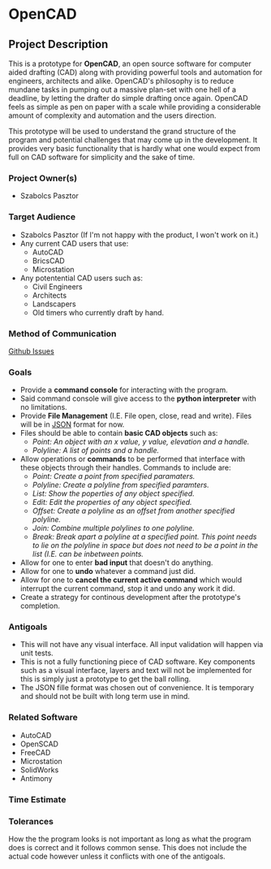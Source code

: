 # OpenCAD

## Project Description
This is a prototype for **OpenCAD**, an open source software for computer aided drafting (CAD) along with providing powerful tools and automation for engineers, architects and alike. OpenCAD's philosophy is to reduce mundane tasks in pumping out a massive plan-set with one hell of a deadline, by letting the drafter do simple drafting once again. OpenCAD feels as simple as pen on paper with a scale while providing a considerable amount of complexity and automation and the users direction.

This prototype will be used to understand the grand structure of the program and potential challenges that may come up in the development. It provides very basic functionality that is hardly what one would expect from full on CAD software for simplicity and the sake of time.

### Project Owner(s)
* Szabolcs Pasztor

### Target Audience
* Szabolcs Pasztor (If I'm not happy with the product, I won't work on it.)
* Any current CAD users that use:
    * AutoCAD
    * BricsCAD
    * Microstation
* Any potentential CAD users such as:
    * Civil Engineers
    * Architects
    * Landscapers
    * Old timers who currently draft by hand.

### Method of Communication
[Github Issues](https://guides.github.com/features/issues/)
### Goals
* Provide a **command console** for interacting with the program.
* Said command console will give access to the **python interpreter** with no limitations.
* Provide **File Management** (I.E. File open, close, read and write). Files will be in [JSON](http://www.w3schools.com/json/) format for now.
* Files should be able to contain **basic CAD objects** such as:
    * *Point: An object with an x value, y value, elevation and a handle.*
    * *Polyline: A list of points and a handle.*
* Allow operations or **commands** to be performed that interface with these objects through their handles. Commands to include are:
    * *Point: Create a point from specified paramaters.*
    * *Polyline: Create a polyline from specified paramters.*
    * *List: Show the poperties of any object specified.*
    * *Edit: Edit the properties of any object specified.*
    * *Offset: Create a polyline as an offset from another specified polyline.*
    * *Join: Combine multiple polylines to one polyline.*
    * *Break: Break apart a polyline at a specified point. This point needs to lie on the polyline in space but does not need to be a point in the list (I.E. can be inbetween points.*
* Allow for one to enter **bad input** that doesn't do anything.
* Allow for one to **undo** whatever a command just did.
* Allow for one to **cancel the current active command** which would interrupt the current command, stop it and undo any work it did.
* Create a strategy for continous development after the prototype's completion.

### Antigoals
* This will not have any visual interface. All input validation will happen via unit tests.
* This is not a fully functioning piece of CAD software. Key components such as a visual interface, layers and text will not be implemented for this is simply just a prototype to get the ball rolling.
* The JSON fille format was chosen out of convenience. It is temporary and should not be built with long term use in mind.

### Related Software
* AutoCAD
* OpenSCAD
* FreeCAD
* Microstation
* SolidWorks
* Antimony

### Time Estimate
### Tolerances
How the the program looks is not important as long as what the program does is correct and it follows common sense. This does not include the actual code however unless it conflicts with one of the antigoals.